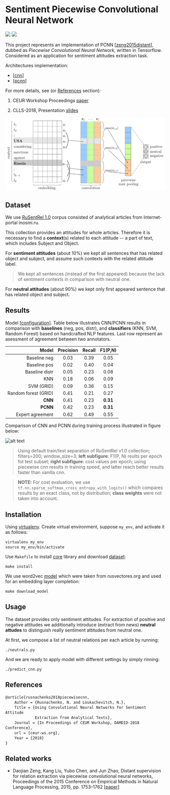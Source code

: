 # Sentiment Piecewise Convolutional Neural Network
![](https://img.shields.io/badge/Python-2.7-brightgreen.svg)
![](https://img.shields.io/badge/TensorFlow-1.4.1-yellowgreen.svg)

This project represents an implementation of PCNN [[zeng2015distant](http://www.aclweb.org/anthology/D15-1203)], dubbed as
*Piecewise Convolutional Neural Network*, written in Tensorflow.
Considered as an application for sentiment attitudes extraction task.

Architectures implementation:
* [[cnn](networks/architectures/cnn.py)]
* [[pcnn](networks/architectures/pcnn.py)]

For more details, see (or [References](#references) section):

1. CEUR Workshop Proceedings [paper](docs/clls-2018-hse.pdf)

2. CLLS-2018, Presentation [slides](docs/slides.pdf)


![alt text](docs/pcnn.png)

Dataset
-------
We use [RuSentRel 1.0](https://github.com/nicolay-r/RuSentRel/tree/v1.0/)
corpus consisted of analytical articles from Internet-portal
inosmi.ru.


This collection provides an attitudes for whole articles. 
Therefore it is necessary to find a **context**(s) related to each attitude -- 
a part of text, which includes Subject and Object.

For **sentiment attitudes** (about 10%) we kept all sentences that has related object and subject, and assume such contexts with the related attitude label.
> We kept all sentences (instead of the first appeared) because the lack of sentiment contexts in comparison with neutral one.

For **neutral attitudes** (about 90%) we kept only first appeared sentence that has related object and subject.


Results
-------
Model [[configuration](networks/configurations/cnn.py)].
Table below illustrates CNN/PCNN results in comparison with **baselines**
(neg, pos, distr), and **classifiers** (KNN, SVM, Random Forest)
based on handcrafted NLP features.
Last row represent an asessment of agreement between two annotators.

| Model               | Precision | Recall | F1(P,N)  |
|--------------------:|:---------:|:------:|:--------:|
|Baseline neg         |  0.03     | 0.39   | 0.05     |
|Baseline pos         |  0.02     | 0.40   | 0.04     |
|Baseline distr       |  0.05     | 0.23   | 0.08     |
|KNN                  |  0.18     | 0.06   | 0.09     |
|SVM (GRID)           |  0.09     | 0.36   | 0.15     |
|Random forest (GRID) |  0.41     | 0.21   | 0.27     |
| **CNN**  		      |  0.41     | 0.23   | **0.31** |
| **PCNN** 		      |  0.42     | 0.23   | **0.31** |
|Expert agreement     |  0.62     | 0.49   | 0.55     |

Comparison of CNN and PCNN during training process illustrated in figure below:

![alt text](docs/f1_and_cost.png)
> Using default train/test separation of RuSentRel v1.0 collection; filters=200;
window\_size=3; **left subfigure**: F1(P, N) reults per epoch fot test subset; 
**right subfigure**: cost values per epoch;
using piecewise cnn results in training speed, and latter reach better results 
faster than vanilla cnn.

> **NOTE:** For cost evaluation, we use `tf.nn.sparse_softmax_cross_entropy_with_logits()` which 
compares results by an exact class, not by distribution; **class weights** were not taken
into account.

Installation
------------

Using [virtualenv](https://www.pythoncentral.io/how-to-install-virtualenv-python/).
Create virtual environment, suppose `my_env`, and activate it as follows:
```
virtualenv my_env
source my_env/bin/activate
```

Use `Makefile` to install
[core](https://github.com/nicolay-r/sentiment-erc-core) library and download
[dataset](https://github.com/nicolay-r/RuSentRel/tree/v1.0/):
```
make install
```

We use word2vec
[model](http://rusvectores.org/static/models/rusvectores2/news_mystem_skipgram_1000_20_2015.bin.gz)
which were taken from rusvectores.org and used for an embedding layer completion:
```
make download_model
```

Usage
-----
The dataset provides only sentiment attitudes.
For extraction of positive and negative attitudes we additionally introduce
(extract from news) **neutral attudes** to distinguish really sentiment
attitudes from neutral one.

At first, we compose a list of neutral relations per each article by running:
```
./neutrals.py
```
And we are ready to apply model with different settings by simply rinning:
```
./predict_cnn.py
```

References
----------

<a name="references"></a>
```
@article{rusnachenko2018piecewisecnn,
    Author = {Rusnachenko, N. and Loukachevitch, N.},
    Title = {Using Convolutional Neural Networks for Sentiment Attitude
             Extraction from Analytical Texts},
    Journal = {In Proceedings of CEUR Workshop, DAMDID-2018 Conference},
    url = {ceur-ws.org},
    Year = {2018}
}
```

Related works
-------------

* Daojian Zeng, Kang Liu, Yubo Chen, and Jun Zhao, Distant
supervision for relation extraction via piecewise convolutional
neural networks, Proceedings of the 2015 Conference on
Empirical Methods in Natural Language Processing, 2015,
pp. 1753–1762
[[paper](http://www.aclweb.org/anthology/D15-1203)]
